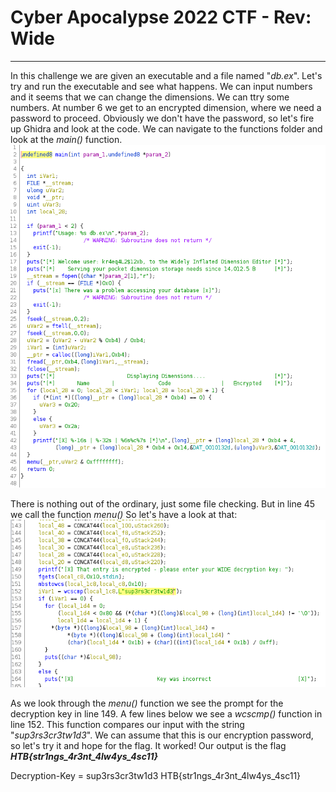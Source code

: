 # Cyber Apocalypse 2022 CTF - Rev: Wide
---------------------------------------

In this challenge we are given an executable and a file named "*db.ex*".
Let's try and run the executable and see what happens.
We can input numbers and it seems that we can change the dimensions.
We can ttry some numbers. At number 6 we get to an encrypted dimension, where we need a password to proceed.
Obviously we don't have the password, so let's fire up Ghidra and look at the code.
We can navigate to the functions folder and look at the *main()* function.
![Ghidra main](Wide-Ghidra-main.png)

There is nothing out of the ordinary, just some file checking. But in line 45 we call the function *menu()*
So let's have a look at that:
![Ghidra menu](Wide-Ghidra-menu.png)

As we look through the *menu()* function we see the prompt for the decryption key in line 149.
A few lines below we see a *wcscmp()* function in line 152. This function compares our input with the string "*sup3rs3cr3tw1d3*".
We can assume that this is our encryption password, so let's try it and hope for the flag.
It worḱed! Our output is the flag **_HTB{str1ngs_4r3nt_4lw4ys_4sc11}_**

Decryption-Key = sup3rs3cr3tw1d3
HTB{str1ngs_4r3nt_4lw4ys_4sc11}
